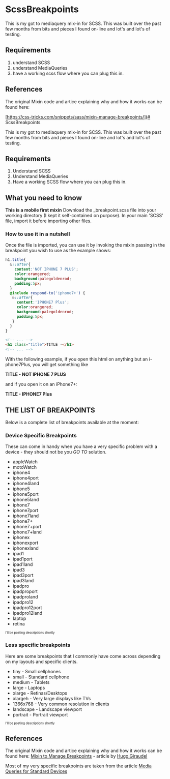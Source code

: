 
# ScssBreakpoints

This is my got to mediaquery mix-in for SCSS.
This was built over the past few months from bits and pieces I found on-line and lot's and lot's of testing.

## Requirements 

1. understand SCSS
2. understand MediaQueries
3. have a working scss flow where you can plug this in.

## References

The original Mixin code and artice explaining why and how it works can be found here:

[https://css-tricks.com/snippets/sass/mixin-manage-breakpoints/](# ScssBreakpoints

This is my got to mediaquery mix-in for SCSS.
This was built over the past few months from bits and pieces I found on-line and lot's and lot's of testing.

## Requirements 

1. Understand SCSS
2. Understand MediaQueries
3. Have a working SCSS flow where you can plug this in.

## What you need to know
**This is a mobile first mixin**
Download the _breakpoint.scss file into your working directory (I kept it self-contained on purpose).
In your main 'SCSS' file, import it before importing other files.

### How to use it in a nutshell

Once the file is imported, you can use it by invoking the mixin passing in the breakpoint you wish to use as the example shows:

```scss
h1.title{
  &::after{
    content:'NOT IPHONE 7 PLUS';
    color:orangered;
    background:palegoldenrod;
    padding:5px;
  }
  @include respond-to('iphone7+') {
   &::after{
     content:'IPHONE7 Plus';
     color:orangered;
     background:palegoldenrod;
     padding:5px;
   }
  }
}
```

```html
<!-- ... -->
<h1 class="title">TITLE -</h1>
<!-- ... -->
```

With the following example, if you open this html on anything but an i-phone7Plus,  you will get something like

**TITLE - NOT IPHONE 7 PLUS**

and if you open it on an iPhone7+:

**TITLE - IPHONE7 Plus**

## THE LIST OF BREAKPOINTS
Below is a complete list of breakpoints available at the moment:

### Device Specific Breakpoints
These can come in handy when you have a very specific problem with a device - they should not be you *GO TO* solution.

- appleWatch
- motoWatch
- iphone4
- iphone4port
- iphone4land
- iphone5
- iphone5port
- iphone5land
- iphone7
- iphone7port
- iphone7land
- iphone7+
- iphone7+port
- iphone7+land
- iphonex
- iphonexport
- iphonexland
- ipad1
- ipad1port
- ipad1land
- ipad3
- ipad3port
- ipad3land
- ipadpro
- ipadproport
- ipadproland
- ipadpro12
- ipadpro12port
- ipadpro12land
- laptop
- retina

<sub><sup>I'll be posting descriptions shortly</sup></sub>

### Less specific breakpoints
Here are some breakpoints that I commonly have come across depending on my layouts and specific clients.

- tiny - Small cellphones
- small - Standard cellphone
- medium - Tablets
- large - Laptops
- xlarge - Retinas/Desktops
- xlargeh - Very large displays like TVs
- 1366x768 - Very common resolution in clients
- landscape - Landscape viewport
- portrait - Portrait viewport

<sub><sup>I'll be posting descriptions shortly</sup></sub>

## References

The original Mixin code and artice explaining why and how it works can be found here:
[Mixin to Manage Breakpoints](https://css-tricks.com/snippets/sass/mixin-manage-breakpoints/) - article by [Hugo Giraudel](https://css-tricks.com/author/hugogiraudel/)

Most of my very specific breakpoints are taken from the article [Media Queries for Standard Devices](https://css-tricks.com/snippets/css/media-queries-for-standard-devices/)
